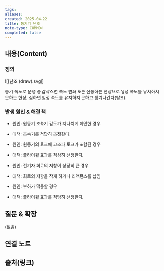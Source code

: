 ```yaml
---
tags:
aliases: 
created: 2025-04-22
title: 동기기 난조
note-type: COMMON
completed: false
---
```


## 내용(Content)

### 정의

![[난조 (draw).svg]]

동기 속도로 운행 중 갑작스런 속도 변화 또는 진동하는 현상으로 일정 속도를 유지하지 못하는 현상, 심하면 일정 속도를 유지하지 못하고 튕겨나간다(탈조).

### 발생 원인 & 해결 책

- 원인: 원동기 조속기 감도가 지나치게 예민한 경우
- 대책: 조속기를 적당히 조정한다.

- 원인: 원동기의 토크에 고조파 토크가 포함된 경우
- 대책: 플라이휠 효과를 적상히 선정한다.

- 원인: 전기자 회로의 저항이 상당히 큰 경우
- 대책: 회로의 저항을 작게 하거나 리액턴스를 삽임

- 원인: 부하가 맥동할 경우
- 대책: 플라이휠 효과를 적당히 선정한다.


## 질문 & 확장

(없음)

## 연결 노트

## 출처(링크)

